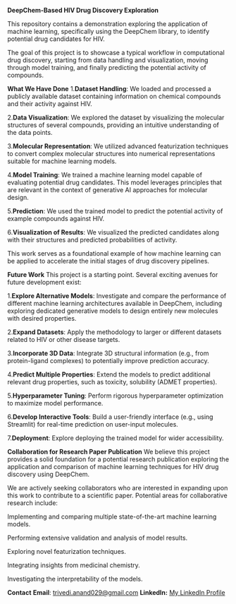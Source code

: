 **DeepChem-Based HIV Drug Discovery Exploration**

This repository contains a demonstration exploring the application of machine learning, specifically using the DeepChem library, to identify potential drug candidates for HIV.

The goal of this project is to showcase a typical workflow in computational drug discovery, starting from data handling and visualization, moving through model training, and finally predicting the potential activity of compounds.

**What We Have Done**
1.**Dataset Handling**: We loaded and processed a publicly available dataset containing information on chemical compounds and their activity against HIV.

2.**Data Visualization**: We explored the dataset by visualizing the molecular structures of several compounds, providing an intuitive understanding of the data points.

3.**Molecular Representation**: We utilized advanced featurization techniques to convert complex molecular structures into numerical representations suitable for machine learning models.

4.**Model Training**: We trained a machine learning model capable of evaluating potential drug candidates. This model leverages principles that are relevant in the context of generative AI approaches for molecular design.

5.**Prediction**: We used the trained model to predict the potential activity of example compounds against HIV.

6.**Visualization of Results**: We visualized the predicted candidates along with their structures and predicted probabilities of activity.

This work serves as a foundational example of how machine learning can be applied to accelerate the initial stages of drug discovery pipelines.

**Future Work**
This project is a starting point. Several exciting avenues for future development exist:

1.**Explore Alternative Models**: Investigate and compare the performance of different machine learning architectures available in DeepChem, including exploring dedicated generative models to design entirely new molecules with desired properties.

2.**Expand Datasets**: Apply the methodology to larger or different datasets related to HIV or other disease targets.

3.**Incorporate 3D Data**: Integrate 3D structural information (e.g., from protein-ligand complexes) to potentially improve prediction accuracy.

4.**Predict Multiple Properties**: Extend the models to predict additional relevant drug properties, such as toxicity, solubility (ADMET properties).

5.**Hyperparameter Tuning**: Perform rigorous hyperparameter optimization to maximize model performance.

6.**Develop Interactive Tools**: Build a user-friendly interface (e.g., using Streamlit) for real-time prediction on user-input molecules.

7.**Deployment**: Explore deploying the trained model for wider accessibility.




**Collaboration for Research Paper Publication**
We believe this project provides a solid foundation for a potential research publication exploring the application and comparison of machine learning techniques for HIV drug discovery using DeepChem.

We are actively seeking collaborators who are interested in expanding upon this work to contribute to a scientific paper. Potential areas for collaborative research include:

Implementing and comparing multiple state-of-the-art machine learning models.

Performing extensive validation and analysis of model results.

Exploring novel featurization techniques.

Integrating insights from medicinal chemistry.

Investigating the interpretability of the models.

**Contact**
**Email**: trivedi.anand029@gmail.com
**LinkedIn:** [My LinkedIn Profile](https://www.linkedin.com/in/anandtrivediartificialintelligence/)


